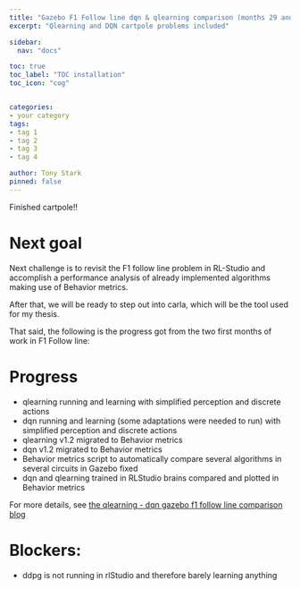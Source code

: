 ```yaml
---
title: "Gazebo F1 Follow line dqn & qlearning comparison (months 29 and 30)"
excerpt: "Qlearning and DQN cartpole problems included"

sidebar:
  nav: "docs"

toc: true
toc_label: "TOC installation"
toc_icon: "cog"


categories:
- your category
tags:
- tag 1
- tag 2
- tag 3
- tag 4

author: Tony Stark
pinned: false
---
```


Finished cartpole!!

# Next goal

Next challenge is to revisit the F1 follow line problem in RL-Studio
and accomplish a performance analysis of already implemented algorithms making use of Behavior
metrics.

After that, we will be ready to step out into carla, which will be the tool used for my thesis.

That said, the following is the progress got from the two first months of work in F1 Follow line:

# Progress

- qlearning running and learning with simplified perception and discrete actions
- dqn running and learning (some adaptations were needed to run) with simplified perception and discrete actions
- qlearning v1.2 migrated to Behavior metrics
- dqn v1.2 migrated to Behavior metrics
- Behavior metrics script to automatically compare several algorithms in several circuits
  in Gazebo fixed
- dqn and qlearning trained in RLStudio brains compared and plotted in Behavior metrics

For more  details, see [the qlearning - dqn gazebo f1 follow line comparison blog](https://roboticslaburjc.github.io/2020-phd-ruben-lucas/projects/2023-03-20-F1_follow_line_qlearingn_dqn/)

# Blockers:

- ddpg is not running in rlStudio and therefore barely learning anything
